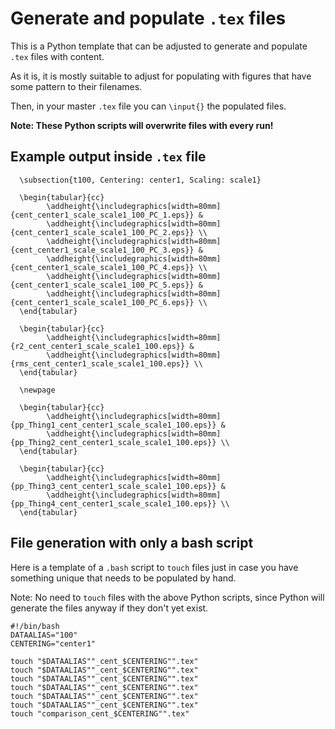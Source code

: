 # Generate and populate `.tex` files

This is a Python template that can be adjusted to generate and populate `.tex` files with content.

As it is, it is mostly suitable to adjust for populating with figures that have some pattern to their filenames.

Then, in your master `.tex` file you can `\input{}` the populated files.

**Note: These Python scripts will overwrite files with every run!**

## Example output inside `.tex` file

```
  \subsection{t100, Centering: center1, Scaling: scale1}

  \begin{tabular}{cc}
  		\addheight{\includegraphics[width=80mm]{cent_center1_scale_scale1_100_PC_1.eps}} &
  		\addheight{\includegraphics[width=80mm]{cent_center1_scale_scale1_100_PC_2.eps}} \\
  		\addheight{\includegraphics[width=80mm]{cent_center1_scale_scale1_100_PC_3.eps}} &
  		\addheight{\includegraphics[width=80mm]{cent_center1_scale_scale1_100_PC_4.eps}} \\
  		\addheight{\includegraphics[width=80mm]{cent_center1_scale_scale1_100_PC_5.eps}} &
  		\addheight{\includegraphics[width=80mm]{cent_center1_scale_scale1_100_PC_6.eps}} \\
  \end{tabular}

  \begin{tabular}{cc}
  		\addheight{\includegraphics[width=80mm]{r2_cent_center1_scale_scale1_100.eps}} &
  		\addheight{\includegraphics[width=80mm]{rms_cent_center1_scale_scale1_100.eps}} \\
  \end{tabular}

  \newpage

  \begin{tabular}{cc}
  		\addheight{\includegraphics[width=80mm]{pp_Thing1_cent_center1_scale_scale1_100.eps}} &
  		\addheight{\includegraphics[width=80mm]{pp_Thing2_cent_center1_scale_scale1_100.eps}} \\
  \end{tabular}

  \begin{tabular}{cc}
  		\addheight{\includegraphics[width=80mm]{pp_Thing3_cent_center1_scale_scale1_100.eps}} &
  		\addheight{\includegraphics[width=80mm]{pp_Thing4_cent_center1_scale_scale1_100.eps}} \\
  \end{tabular}
```

## File generation with only a bash script

Here is a template of a `.bash` script to `touch` files just in case you have something unique that needs to be populated by hand.

Note: No need to `touch` files with the above Python scripts, since Python will generate the files anyway if they don't yet exist.

```
#!/bin/bash
DATAALIAS="100"
CENTERING="center1"

touch "$DATAALIAS""_cent_$CENTERING"".tex"
touch "$DATAALIAS""_cent_$CENTERING"".tex"
touch "$DATAALIAS""_cent_$CENTERING"".tex"
touch "$DATAALIAS""_cent_$CENTERING"".tex"
touch "$DATAALIAS""_cent_$CENTERING"".tex"
touch "$DATAALIAS""_cent_$CENTERING"".tex"
touch "comparison_cent_$CENTERING"".tex"
```
